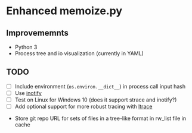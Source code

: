 # Enhanced memoize.py

## Improvememnts
- Python 3
- Process tree and io visualization (currently in YAML)

## TODO
- [ ] Include environment (`os.environ.__dict__`) in process call input hash
- [ ] Use [inotify](https://en.wikipedia.org/wiki/Inotify)
- [ ] Test on Linux for Windows 10 (does it support strace and inotify?)
- [ ] Add optional support for more robust tracing
  with [ltrace](https://en.wikipedia.org/wiki/Ltrace)
- Store git repo URL for sets of files in a tree-like format in rw_list file in cache
